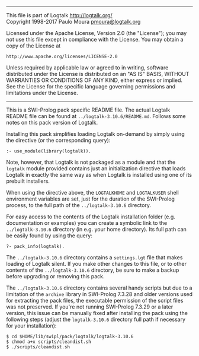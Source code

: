 ________________________________________________________________________

This file is part of Logtalk <http://logtalk.org/>  
Copyright 1998-2017 Paulo Moura <pmoura@logtalk.org>

Licensed under the Apache License, Version 2.0 (the "License");
you may not use this file except in compliance with the License.
You may obtain a copy of the License at

    http://www.apache.org/licenses/LICENSE-2.0

Unless required by applicable law or agreed to in writing, software
distributed under the License is distributed on an "AS IS" BASIS,
WITHOUT WARRANTIES OR CONDITIONS OF ANY KIND, either express or implied.
See the License for the specific language governing permissions and
limitations under the License.
________________________________________________________________________


This is a SWI-Prolog pack specific README file. The actual Logtalk
README file can be found at `../logtalk-3.10.6/README.md`. Follows
some notes on this pack version of Logtalk.

Installing this pack simplifies loading Logtalk on-demand by simply
using the directive (or the corresponding query):

	:- use_module(library(logtalk)).

Note, however, that Logtalk is not packaged as a module and that the
`logtalk` module provided contains just an initialization directive
that loads Logtalk in exactly the same way as when Logtalk is installed
using one of its prebuilt installers.

When using the directive above, the `LOGTALKHOME` and `LOGTALKUSER`
shell environment variables are set, just for the duration of the
SWI-Prolog process, to the full path of the `../logtalk-3.10.6`
directory.

For easy access to the contents of the Logtalk installation folder
(e.g. documentation or examples) you can create a symbolic link to the
`../logtalk-3.10.6` directory (in e.g. your home directory). Its full
path can be easily found by using the query:

	?- pack_info(logtalk).

The `../logtalk-3.10.6` directory contains a `settings.lgt` file that
makes loading of Logtalk silent. If you make other changes to this file,
or to other contents of the `../logtalk-3.10.6` directory, be sure to
make a backup before upgrading or removing this pack.

The `../logtalk-3.10.6` directory contains several handy scripts but due
to a limitation of the `archive` library in SWI-Prolog 7.3.28 and older
versions used for extracting the pack files, the executable permission
of the script files was not preserved. If you're not running SWI-Prolog
7.3.29 or a later version, this issue can be manually fixed after installing
the pack using the following steps (adjust the `logtalk-3.10.6` directory
full path if necessary for your installation):

	$ cd $HOME/lib/swipl/pack/logtalk/logtalk-3.10.6
	$ chmod a+x scripts/cleandist.sh
	$ ./scripts/cleandist.sh
